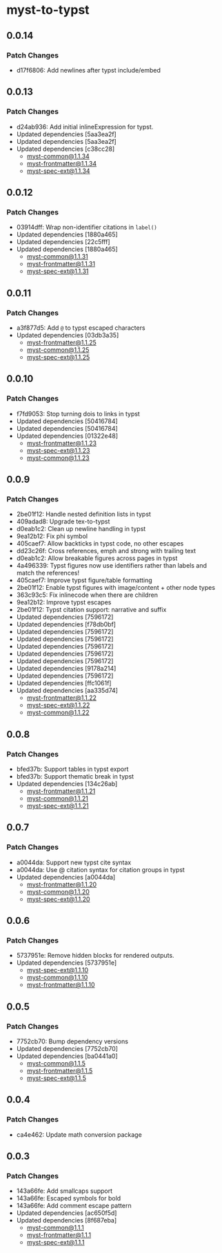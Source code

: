 # myst-to-typst

## 0.0.14

### Patch Changes

- d17f6806: Add newlines after typst include/embed

## 0.0.13

### Patch Changes

- d24ab936: Add initial inlineExpression for typst.
- Updated dependencies [5aa3ea2f]
- Updated dependencies [5aa3ea2f]
- Updated dependencies [c38cc28]
  - myst-common@1.1.34
  - myst-frontmatter@1.1.34
  - myst-spec-ext@1.1.34

## 0.0.12

### Patch Changes

- 03914dff: Wrap non-identifier citations in `label()`
- Updated dependencies [1880a465]
- Updated dependencies [22c5fff]
- Updated dependencies [1880a465]
  - myst-common@1.1.31
  - myst-frontmatter@1.1.31
  - myst-spec-ext@1.1.31

## 0.0.11

### Patch Changes

- a3f877d5: Add `@` to typst escaped characters
- Updated dependencies [03db3a35]
  - myst-frontmatter@1.1.25
  - myst-common@1.1.25
  - myst-spec-ext@1.1.25

## 0.0.10

### Patch Changes

- f7fd9053: Stop turning dois to links in typst
- Updated dependencies [50416784]
- Updated dependencies [50416784]
- Updated dependencies [01322e48]
  - myst-frontmatter@1.1.23
  - myst-spec-ext@1.1.23
  - myst-common@1.1.23

## 0.0.9

### Patch Changes

- 2be01f12: Handle nested definition lists in typst
- 409adad8: Upgrade tex-to-typst
- d0eab1c2: Clean up newline handling in typst
- 9ea12b12: Fix phi symbol
- 405caef7: Allow backticks in typst code, no other escapes
- dd23c26f: Cross references, emph and strong with trailing text
- d0eab1c2: Allow breakable figures across pages in typst
- 4a496339: Typst figures now use identifiers rather than labels and match the references!
- 405caef7: Improve typst figure/table formatting
- 2be01f12: Enable typst figures with image/content + other node types
- 363c93c5: Fix inlinecode when there are children
- 9ea12b12: Improve typst escapes
- 2be01f12: Typst citation support: narrative and suffix
- Updated dependencies [7596172]
- Updated dependencies [f78db0bf]
- Updated dependencies [7596172]
- Updated dependencies [7596172]
- Updated dependencies [7596172]
- Updated dependencies [7596172]
- Updated dependencies [7596172]
- Updated dependencies [9178a214]
- Updated dependencies [7596172]
- Updated dependencies [ffc1061f]
- Updated dependencies [aa335d74]
  - myst-frontmatter@1.1.22
  - myst-spec-ext@1.1.22
  - myst-common@1.1.22

## 0.0.8

### Patch Changes

- bfed37b: Support tables in typst export
- bfed37b: Support thematic break in typst
- Updated dependencies [134c26ab]
  - myst-frontmatter@1.1.21
  - myst-common@1.1.21
  - myst-spec-ext@1.1.21

## 0.0.7

### Patch Changes

- a0044da: Support new typst cite syntax
- a0044da: Use @ citation syntax for citation groups in typst
- Updated dependencies [a0044da]
  - myst-frontmatter@1.1.20
  - myst-common@1.1.20
  - myst-spec-ext@1.1.20

## 0.0.6

### Patch Changes

- 5737951e: Remove hidden blocks for rendered outputs.
- Updated dependencies [5737951e]
  - myst-spec-ext@1.1.10
  - myst-common@1.1.10
  - myst-frontmatter@1.1.10

## 0.0.5

### Patch Changes

- 7752cb70: Bump dependency versions
- Updated dependencies [7752cb70]
- Updated dependencies [ba0441a0]
  - myst-common@1.1.5
  - myst-frontmatter@1.1.5
  - myst-spec-ext@1.1.5

## 0.0.4

### Patch Changes

- ca4e462: Update math conversion package

## 0.0.3

### Patch Changes

- 143a66fe: Add smallcaps support
- 143a66fe: Escaped symbols for bold
- 143a66fe: Add comment escape pattern
- Updated dependencies [ac650f5d]
- Updated dependencies [8f687eba]
  - myst-common@1.1.1
  - myst-frontmatter@1.1.1
  - myst-spec-ext@1.1.1
